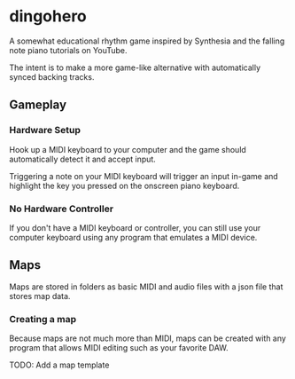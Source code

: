 # dingohero
A somewhat educational rhythm game inspired by Synthesia and the falling note piano tutorials on YouTube.

The intent is to make a more game-like alternative with automatically synced backing tracks.

## Gameplay
### Hardware Setup
Hook up a MIDI keyboard to your computer and the game should automatically detect it and accept input.

Triggering a note on your MIDI keyboard will trigger an input in-game and highlight the key you pressed on the onscreen piano keyboard.

### No Hardware Controller
If you don't have a MIDI keyboard or controller, you can still use your computer keyboard using any program that emulates a MIDI device.

## Maps
Maps are stored in folders as basic MIDI and audio files with a json file that stores map data.

### Creating a map
Because maps are not much more than MIDI, maps can be created with any program that allows MIDI editing such as your favorite DAW.

TODO: Add a map template
